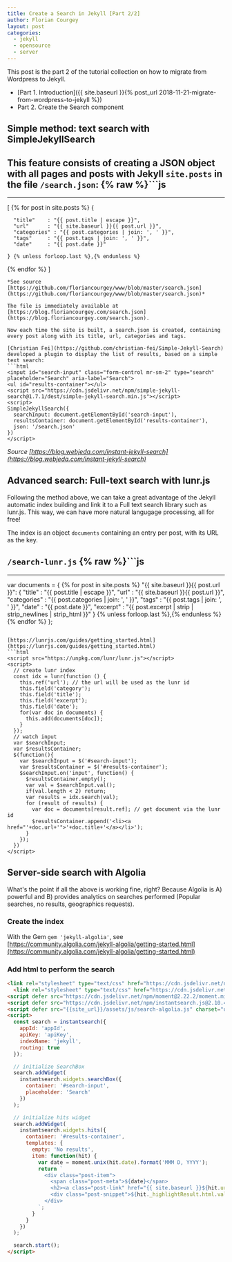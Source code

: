 ```yaml
---
title: Create a Search in Jekyll [Part 2/2]
author: Florian Courgey
layout: post
categories:
  - jekyll
  - opensource
  - server
---
```

This post is the part 2 of the tutorial collection on how to migrate from Wordpress to Jekyll.
- [Part 1. Introduction]({{ site.baseurl }}{% post_url 2018-11-21-migrate-from-wordpress-to-jekyll %})
- Part 2. Create the Search component

## Simple method: text search with SimpleJekyllSearch
This feature consists of creating a JSON object with all pages and posts with Jekyll `site.posts` in the file `/search.json`:
{% raw %}```js
---
---
[
  {% for post in site.posts %}
    {

      "title"    : "{{ post.title | escape }}",
      "url"      : "{{ site.baseurl }}{{ post.url }}",
      "categories" : "{{ post.categories | join: ', ' }}",
      "tags"     : "{{ post.tags | join: ', ' }}",
      "date"     : "{{ post.date }}"

    } {% unless forloop.last %},{% endunless %}
  {% endfor %}
]
```{% endraw %}
*See source [https://github.com/floriancourgey/www/blob/master/search.json](https://github.com/floriancourgey/www/blob/master/search.json)*

The file is immediately available at [https://blog.floriancourgey.com/search.json](https://blog.floriancourgey.com/search.json).

Now each time the site is built, a search.json is created, containing every post along with its title, url, categories and tags.

[Christian Fei](https://github.com/christian-fei/Simple-Jekyll-Search) developed a plugin to display the list of results, based on a simple text search:
```html
<input id="search-input" class="form-control mr-sm-2" type="search" placeholder="Search" aria-label="Search">
<ul id="results-container"></ul>
<script src="https://cdn.jsdelivr.net/npm/simple-jekyll-search@1.7.1/dest/simple-jekyll-search.min.js"></script>
<script>
SimpleJekyllSearch({
  searchInput: document.getElementById('search-input'),
  resultsContainer: document.getElementById('results-container'),
  json: '/search.json'
})
</script>
```

*Source [https://blog.webjeda.com/instant-jekyll-search](https://blog.webjeda.com/instant-jekyll-search)*

## Advanced search: Full-text search with lunr.js

Following the method above, we can take a great advantage of the Jekyll automatic index building and link it to a Full text search library such as lunr.js. This way, we can have more natural langugage processing, all for free!

The index is an object `documents` containing an entry per post, with its URL as the key.

`/search-lunr.js`
{% raw %}```js
---
---
var documents = {
  {% for post in site.posts %}
    "{{ site.baseurl }}{{ post.url }}": {
      "title"    : "{{ post.title | escape }}",
      "url"      : "{{ site.baseurl }}{{ post.url }}",
      "categories" : "{{ post.categories | join: ', ' }}",
      "tags"     : "{{ post.tags | join: ', ' }}",
      "date"     : "{{ post.date }}",
      "excerpt"     : "{{ post.excerpt | strip | strip_newlines | strip_html }}"
    } {% unless forloop.last %},{% endunless %}
  {% endfor %}
};

```{% endraw %}

[https://lunrjs.com/guides/getting_started.html](https://lunrjs.com/guides/getting_started.html)
```html
<script src="https://unpkg.com/lunr/lunr.js"></script>
<script>
  // create lunr index
  const idx = lunr(function () {
    this.ref('url'); // the url will be used as the lunr id
    this.field('category');
    this.field('title');
    this.field('excerpt');
    this.field('date');
    for(var doc in documents) {
      this.add(documents[doc]);
    }
  });
  // watch input
  var $searchInput;
  var $resultsContainer;
  $(function(){
    var $searchInput = $('#search-input');
    var $resultsContainer = $('#results-container');
    $searchInput.on('input', function() {
      $resultsContainer.empty();
      var val = $searchInput.val();
      if(val.length < 2) return;
      var results = idx.search(val);
      for (result of results) {
        var doc = documents[result.ref]; // get document via the lunr id
        $resultsContainer.append('<li><a href="'+doc.url+'">'+doc.title+'</a></li>');
      }
    });
  })
</script>
```

## Server-side search with Algolia
What's the point if all the above is working fine, right? Because Algolia is A) powerful and B) provides analytics on searches performed (Popular searches, no results, geographics requests).

### Create the index
With the Gem `gem 'jekyll-algolia'`, see [https://community.algolia.com/jekyll-algolia/getting-started.html](https://community.algolia.com/jekyll-algolia/getting-started.html)

### Add html to perform the search
```html
<link rel="stylesheet" type="text/css" href="https://cdn.jsdelivr.net/npm/instantsearch.js@2.10.4/dist/instantsearch.min.css">
  <link rel="stylesheet" type="text/css" href="https://cdn.jsdelivr.net/npm/instantsearch.js@2.6.0/dist/instantsearch-theme-algolia.min.css">
<script defer src="https://cdn.jsdelivr.net/npm/moment@2.22.2/moment.min.js"></script>
<script defer src="https://cdn.jsdelivr.net/npm/instantsearch.js@2.10.4"></script>
<script defer src="{{site_url}}/assets/js/search-algolia.js" charset="utf-8"></script>
<script>
  const search = instantsearch({
    appId: 'appId',
    apiKey: 'apiKey',
    indexName: 'jekyll',
    routing: true
  });

  // initialize SearchBox
  search.addWidget(
    instantsearch.widgets.searchBox({
      container: '#search-input',
      placeholder: 'Search'
    })
  );

  // initialize hits widget
  search.addWidget(
    instantsearch.widgets.hits({
      container: '#results-container',
      templates: {
        empty: 'No results',
        item: function(hit) {
          var date = moment.unix(hit.date).format('MMM D, YYYY');
          return `
            <div class="post-item">
              <span class="post-meta">${date}</span>
              <h2><a class="post-link" href="{{ site.baseurl }}${hit.url}">${hit._highlightResult.title.value}</a></h2>
              <div class="post-snippet">${hit._highlightResult.html.value}</div>
            </div>
          `;
        }
      }
    })
  );

  search.start();
</script>
```
